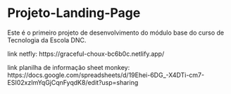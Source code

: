 # Projeto-Landing-Page
Este é o primeiro projeto de desenvolvimento do módulo base do curso de Tecnologia da Escola DNC.
<br>
<p> link netfly:  https://graceful-choux-bc6b0c.netlify.app/ </p>
link planilha de informação sheet monkey: https://docs.google.com/spreadsheets/d/19Ehei-6DG_-X4DTi-cm7-ESI02xzImYqGjCqnFyqdK8/edit?usp=sharing
